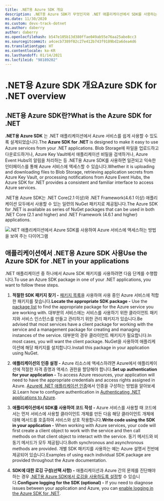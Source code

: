 ```yaml
---
title: .NET용 Azure SDK 개요
description: .NET용 Azure SDK가 무엇인지와 .NET 애플리케이션에서 SDK를 사용하는 기본 단계를 간략하게 살펴봅니다.
ms.date: 11/30/2020
ms.custom: devx-track-dotnet
ms.author: daberry
author: daberry
ms.openlocfilehash: b547e105b13d380ffae049ab55e76aa25abe8cc3
ms.sourcegitcommit: a4cecb7389f02c27e412b743f9189bd2a6dea4d6
ms.translationtype: HT
ms.contentlocale: ko-KR
ms.lasthandoff: 01/14/2021
ms.locfileid: "98189202"
---
```

# <a name="azure-sdk-for-net-overview"></a><span data-ttu-id="968c8-103">.NET용 Azure SDK 개요</span><span class="sxs-lookup"><span data-stu-id="968c8-103">Azure SDK for .NET overview</span></span>

## <a name="what-is-the-azure-sdk-for-net"></a><span data-ttu-id="968c8-104">.NET용 Azure SDK란?</span><span class="sxs-lookup"><span data-stu-id="968c8-104">What is the Azure SDK for .NET</span></span>

<span data-ttu-id="968c8-105">**.NET용 Azure SDK** 는 .NET 애플리케이션에서 Azure 서비스를 쉽게 사용할 수 있도록 설계되었습니다.</span><span class="sxs-lookup"><span data-stu-id="968c8-105">The **Azure SDK for .NET** is designed to make it easy to use Azure services from your .NET applications.</span></span>  <span data-ttu-id="968c8-106">Blob Storage에 파일을 업로드하고 다운로드하거나, Azure Key Vault에서 애플리케이션 비밀을 검색하거나, Azure Event Hubs의 알림을 처리하는 등 .NET용 Azure SDK를 사용하면 일관되고 익숙한 인터페이스를 통해 Azure 서비스에 액세스할 수 있습니다.</span><span class="sxs-lookup"><span data-stu-id="968c8-106">Whether it is uploading and downloading files to Blob Storage, retrieving application secrets from Azure Key Vault, or processing notifications from Azure Event Hubs, the Azure SDK for .NET provides a consistent and familiar interface to access Azure services.</span></span>  

<span data-ttu-id="968c8-107">.NET용 Azure SDK는 .NET Core(2.1 이상)와 .NET Framework(4.6.1 이상) 애플리케이션 모두에서 사용할 수 있는 일련의 NuGet 패키지로 제공됩니다.</span><span class="sxs-lookup"><span data-stu-id="968c8-107">The Azure SDK for .NET is available as series of NuGet packages that can be used in both .NET Core (2.1 and higher) and .NET Framework (4.6.1 and higher) applications.</span></span>

![.NET 애플리케이션에서 Azure SDK를 사용하여 Azure 서비스에 액세스하는 방법을 보여 주는 다이어그램](./media/azure-sdk-for-dotnet-overview.png)

## <a name="use-the-azure-sdk-for-net-in-your-applications"></a><span data-ttu-id="968c8-109">애플리케이션에서 .NET용 Azure SDK 사용</span><span class="sxs-lookup"><span data-stu-id="968c8-109">Use the Azure SDK for .NET in your applications</span></span>

<span data-ttu-id="968c8-110">.NET 애플리케이션 중 하나에서 Azure SDK 패키지를 사용하려면 다음 단계를 수행합니다.</span><span class="sxs-lookup"><span data-stu-id="968c8-110">To use an Azure SDK package in one of your .NET applications, you want to follow these steps.</span></span>

1. <span data-ttu-id="968c8-111">**적절한 SDK 패키지 찾기 -** [패키지 목록](../packages.md)을 사용하여 사용 중인 Azure 서비스에 적합한 패키지를 찾습니다.</span><span class="sxs-lookup"><span data-stu-id="968c8-111">**Locate the appropriate SDK package -** Use the [package list](../packages.md) to find the appropriate package for the Azure service you are working with.</span></span>  <span data-ttu-id="968c8-112">대부분의 서비스에는 서비스를 사용하기 위한 클라이언트 패키지와 서비스 인스턴스를 만들고 관리하기 위한 관리 패키지가 있습니다.</span><span class="sxs-lookup"><span data-stu-id="968c8-112">Be advised that most services have a client package for working with the service and a management package for creating and managing instances of the service.</span></span>  <span data-ttu-id="968c8-113">대부분의 경우 클라이언트 패키지가 필요합니다.</span><span class="sxs-lookup"><span data-stu-id="968c8-113">In most cases, you will want the client package.</span></span>  <span data-ttu-id="968c8-114">NuGet을 사용하여 애플리케이션에 해당 패키지를 설치합니다.</span><span class="sxs-lookup"><span data-stu-id="968c8-114">Install this package in your application using NuGet.</span></span>

2. <span data-ttu-id="968c8-115">**애플리케이션의 인증 설정 -** Azure 리소스에 액세스하려면 Azure에서 애플리케이션에 적절한 자격 증명과 액세스 권한을 할당해야 합니다.</span><span class="sxs-lookup"><span data-stu-id="968c8-115">**Set up authentication for your application -** To access Azure resources, your application will need to have the appropriate credentials and access rights assigned in Azure.</span></span>  <span data-ttu-id="968c8-116">[Azure에 .NET 애플리케이션 인증](../authentication.md)에서 인증을 구성하는 방법을 알아보세요.</span><span class="sxs-lookup"><span data-stu-id="968c8-116">Learn how to configure authentication in [Authenticating .NET applications to Azure](../authentication.md).</span></span>

3. <span data-ttu-id="968c8-117">**애플리케이션에서 SDK를 사용하여 코드 작성 -** Azure 서비스를 사용할 때 코드에서는 먼저 서비스에 사용할 클라이언트 개체를 만든 다음 해당 클라이언트 개체에 대해 메서드를 호출하여 서비스와 상호 작용합니다.</span><span class="sxs-lookup"><span data-stu-id="968c8-117">**Write code using the SDK in your application -** When working with Azure services, your code will first create a client object to work with the service and then call methods on that client object to interact with the service.</span></span>  <span data-ttu-id="968c8-118">동기 메서드와 비동기 메서드가 모두 제공됩니다.</span><span class="sxs-lookup"><span data-stu-id="968c8-118">Both synchronous and asynchronous methods are provided.</span></span>  <span data-ttu-id="968c8-119">개별 SDK 패키지를 사용하는 예는 Azure 설명서 전반에 제공되어 있습니다.</span><span class="sxs-lookup"><span data-stu-id="968c8-119">Examples of using each individual SDK package are provided throughout the Azure documentation.</span></span>

4. <span data-ttu-id="968c8-120">**SDK에 대한 로깅 구성(선택 사항) -** 애플리케이션과 Azure 간의 문제를 진단해야 하는 경우 [.NET용 Azure SDK에서 로깅을 사용하도록 설정](../logging.md)할 수 있습니다.</span><span class="sxs-lookup"><span data-stu-id="968c8-120">**Configure logging for the SDK (optional) -** If you need to diagnose issues between your application and Azure, you can [enable logging in the Azure SDK for .NET](../logging.md).</span></span>

